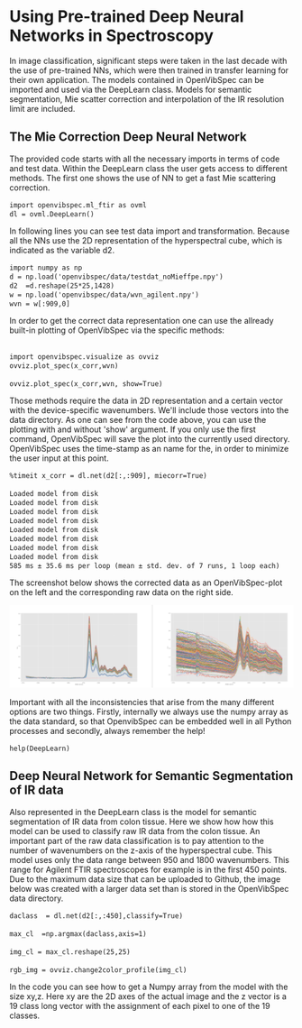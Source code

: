 # Using Pre-trained Deep Neural Networks in Spectroscopy 

In image classification, significant steps were taken in the last decade with the use of pre-trained NNs, which were then trained in transfer learning for their own application. The models contained in OpenVibSpec can be imported and used via the DeepLearn class. Models for semantic segmentation, Mie scatter correction and interpolation of the IR resolution limit are included.
## The Mie Correction Deep Neural Network

The provided code starts with all the necessary imports in terms of code and test data. Within the DeepLearn class the user gets access to different methods. The first one shows the use of NN to get a fast Mie scattering correction.

```
import openvibspec.ml_ftir as ovml
dl = ovml.DeepLearn()
```
In following lines you can see test data import and transformation. Because all the NNs use the 2D representation of the hyperspectral cube, which is indicated as the variable d2.

```
import numpy as np
d = np.load('openvibspec/data/testdat_noMieffpe.npy')
d2  =d.reshape(25*25,1428)
w = np.load('openvibspec/data/wvn_agilent.npy')
wvn = w[:909,0]

```
In order to get the correct data representation one can use the allready built-in plotting of OpenVibSpec via the specific methods:
```

import openvibspec.visualize as ovviz 
ovviz.plot_spec(x_corr,wvn)

ovviz.plot_spec(x_corr,wvn, show=True)

```
Those methods require the data in 2D representation and a certain vector with the device-specific wavenumbers. We'll include those vectors into the data directory. As one can see from the code above, you can use the plotting with and without 'show' argument. If you only use the first command, OpenVibSpec will save the plot into the currently used directory. OpenVibSpec uses the time-stamp as an name for the, in order to minimize the user input at this point.

```
%timeit x_corr = dl.net(d2[:,:909], miecorr=True)

Loaded model from disk
Loaded model from disk
Loaded model from disk
Loaded model from disk
Loaded model from disk
Loaded model from disk
Loaded model from disk
Loaded model from disk
585 ms ± 35.6 ms per loop (mean ± std. dev. of 7 runs, 1 loop each)

```
The screenshot below shows the corrected data as an OpenVibSpec-plot on the left and the corresponding raw data on the right side.

![dir DeepLearning](/documentation/DeepLearning/mie_corrNN.png) 

Important with all the inconsistencies that arise from the many different options are two things. Firstly, internally we always use the numpy array as the data standard, so that OpenvibSpec can be embedded well in all Python processes and secondly, always remember the help!

```
help(DeepLearn)

```

## Deep Neural Network for Semantic Segmentation of IR data
Also represented in the DeepLearn class is the model for semantic segmentation of IR data from colon tissue. Here we show how how this model can be used to classify raw IR data from the colon tissue. An important part of the raw data classification is to pay attention to the number of wavenumbers on the z-axis of the hyperspectral cube. This model uses only the data range between 950 and 1800 wavenumbers. This range for Agilent FTIR spectroscopes for example is in the first 450 points. Due to the maximum data size that can be uploaded to Github, the image below was created with a larger data set than is stored in the OpenVibSpec data directory.

```
daclass  = dl.net(d2[:,:450],classify=True)

max_cl  =np.argmax(daclass,axis=1)

img_cl = max_cl.reshape(25,25)

rgb_img = ovviz.change2color_profile(img_cl)

```

In the code you can see how to get a Numpy array from the model with the size xy,z. Here xy are the 2D axes of the actual image and the z vector is a 19 class long vector with the assignment of each pixel to one of the 19 classes. 
